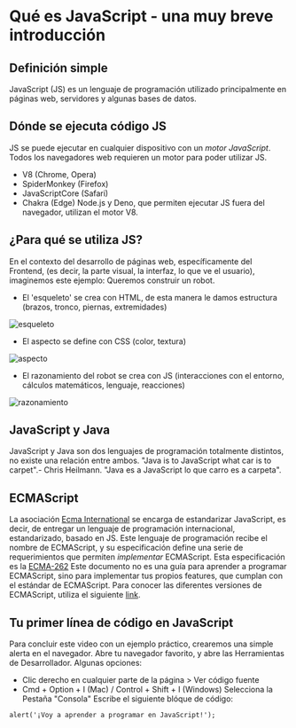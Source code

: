 # Qué es JavaScript - una muy breve introducción
## Definición simple
JavaScript (JS) es un lenguaje de programación utilizado principalmente en páginas web, servidores y algunas bases de datos. 
## Dónde se ejecuta código JS
JS se puede ejecutar en cualquier dispositivo con un *motor JavaScript*. Todos los navegadores web requieren un motor para poder utilizar JS.
- V8 (Chrome, Opera)
- SpiderMonkey (Firefox)
- JavaScriptCore (Safari)
- Chakra (Edge)
Node.js y Deno, que permiten ejecutar JS fuera del navegador, utilizan el motor V8.
## ¿Para qué se utiliza JS?
En el contexto del desarrollo de páginas web, específicamente del Frontend, (es decir, la parte visual, la interfaz, lo que ve el usuario), imaginemos este ejemplo:
Queremos construir un robot. 
- El 'esqueleto' se crea con HTML, de esta manera le damos estructura (brazos, tronco, piernas, extremidades)

![esqueleto](https://d2t1xqejof9utc.cloudfront.net/screenshots/pics/283cf1d0beb4d802d7ce81c7006841bd/large.jpg)
- El aspecto se define con CSS (color, textura)

![aspecto](https://www.mansworldindia.com/wp-content/uploads/2014/08/Bi-Centennial-Man.jpg)
- El razonamiento del robot se crea con JS (interacciones con el entorno, cálculos matemáticos, lenguaje, reacciones)

![razonamiento](https://media.giphy.com/media/sFTWiBKYYWKVa/giphy.gif)
## JavaScript y Java
JavaScript y Java son dos lenguajes de programación totalmente distintos, no existe una relación entre ambos. 
"Java is to JavaScript what car is to carpet".- Chris Heilmann.
"Java es a JavaScript lo que carro es a carpeta".
## ECMAScript
La asociación [Ecma International](https://www.ecma-international.org/) se encarga de estandarizar JavaScript, es decir, de entregar un lenguaje de programación internacional, estandarizado, basado en JS. Este lenguaje de programación recibe el nombre de ECMAScript, y su especificación define una serie de requerimientos que permiten *implementar* ECMAScript. Esta especificación es la [ECMA-262](https://www.ecma-international.org/publications/standards/Ecma-262.htm)
Este documento no es una guía para aprender a programar ECMAScript, sino para implementar tus propios features, que cumplan con el estándar de ECMAScript.
Para conocer las diferentes versiones de ECMAScript, utiliza el siguiente [link](https://developer.mozilla.org/en-US/docs/Web/JavaScript/Language_Resources).
## Tu primer línea de código en JavaScript
Para concluir este video con un ejemplo práctico, crearemos una simple alerta en el navegador.
Abre tu navegador favorito, y abre las Herramientas de Desarrollador. Algunas opciones:
- Clic derecho en cualquier parte de la página > Ver código fuente
- Cmd + Option + I (Mac) / Control + Shift + I (Windows)
Selecciona la Pestaña "Consola"
Escribe el siguiente blóque de código:
```
alert('¡Voy a aprender a programar en JavaScript!');
```

